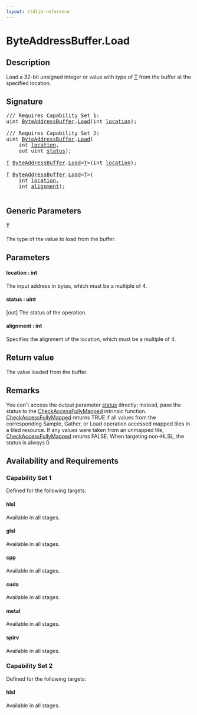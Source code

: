 ```yaml
---
layout: stdlib-reference
---
```


# ByteAddressBuffer\.Load

## Description

Load a 32-bit unsigned integer or value with type of <span class='code'><a href="load-0.html#typeparam-T" class="code_type">T</a></span> from the buffer at the specified location.



## Signature 

<pre>
/// Requires Capability Set 1:
<span class="code_keyword">uint</span> <a href="index.html" class="code_type">ByteAddressBuffer</a>.<a href="load-0.html">Load</a>(<span class="code_keyword">int</span> <a href="load-0.html#decl-location" class="code_param">location</a>);

/// Requires Capability Set 2:
<span class="code_keyword">uint</span> <a href="index.html" class="code_type">ByteAddressBuffer</a>.<a href="load-0.html">Load</a>(
    <span class="code_keyword">int</span> <a href="load-0.html#decl-location" class="code_param">location</a>,
    <span class="code_keyword">out</span> <span class="code_keyword">uint</span> <a href="load-0.html#decl-status" class="code_param">status</a>);

<a href="load-0.html#typeparam-T" class="code_type">T</a> <a href="index.html" class="code_type">ByteAddressBuffer</a>.<a href="load-0.html">Load</a>&lt;<a href="load-0.html#typeparam-T" class="code_type">T</a>&gt;(<span class="code_keyword">int</span> <a href="load-0.html#decl-location" class="code_param">location</a>);

<a href="load-0.html#typeparam-T" class="code_type">T</a> <a href="index.html" class="code_type">ByteAddressBuffer</a>.<a href="load-0.html">Load</a>&lt;<a href="load-0.html#typeparam-T" class="code_type">T</a>&gt;(
    <span class="code_keyword">int</span> <a href="load-0.html#decl-location" class="code_param">location</a>,
    <span class="code_keyword">int</span> <a href="load-0.html#decl-alignment" class="code_param">alignment</a>);

</pre>

## Generic Parameters

####  <a id="typeparam-T"></a>T
The type of the value to load from the buffer.


## Parameters

####  <a id="decl-location"></a>location  : int
The input address in bytes, which must be a multiple of 4.

####  <a id="decl-status"></a>status  : uint
\[out\] The status of the operation.

####  <a id="decl-alignment"></a>alignment  : int
Specifies the alignment of the location, which must be a multiple of 4.


## Return value
The value loaded from the buffer.


## Remarks

You can't access the output parameter <span class='code'><a href="load-0.html#decl-status" class="code_param">status</a></span> directly; instead,
pass the status to the <span class='code'><a href="checkaccessfullymapped-05bg.html">CheckAccessFullyMapped</a></span> intrinsic function.
<span class='code'><a href="checkaccessfullymapped-05bg.html">CheckAccessFullyMapped</a></span> returns TRUE if all values from the corresponding Sample,
Gather, or Load operation accessed mapped tiles in a tiled resource.
If any values were taken from an unmapped tile, <span class='code'><a href="checkaccessfullymapped-05bg.html">CheckAccessFullyMapped</a></span> returns FALSE.
When targeting non-HLSL, the status is always 0.


## Availability and Requirements

### Capability Set 1

Defined for the following targets:

#### hlsl
Available in all stages.

#### glsl
Available in all stages.

#### cpp
Available in all stages.

#### cuda
Available in all stages.

#### metal
Available in all stages.

#### spirv
Available in all stages.


### Capability Set 2

Defined for the following targets:

#### hlsl
Available in all stages.



